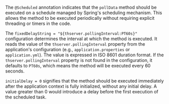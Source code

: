 The `@Scheduled` annotation indicates that the `pollData` method should be executed on a schedule managed by Spring's scheduling mechanism. This allows the method to be executed periodically without requiring explicit threading or timers in the code.

The `fixedDelayString = "${thserver.pollingInterval:PT60s}"` configuration determines the interval at which the method is executed. It reads the value of the `thserver.pollingInterval` property from the application's configuration (e.g., `application.properties` or `application.yml`).  The value is expressed in ISO 8601 duration format.  If the `thserver.pollingInterval` property is not found in the configuration, it defaults to `PT60s`, which means the method will be executed every 60 seconds.

`initialDelay = 0` signifies that the method should be executed immediately after the application context is fully initialized, without any initial delay.  A value greater than 0 would introduce a delay before the first execution of the scheduled task.